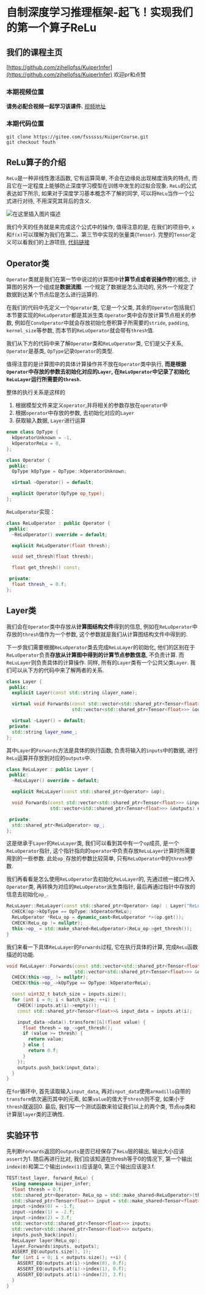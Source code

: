 # 自制深度学习推理框架-起飞！实现我们的第一个算子ReLu
## 我们的课程主页
[https://github.com/zjhellofss/KuiperInfer](https://github.com/zjhellofss/KuiperInfer) 欢迎pr和点赞

### 本期视频位置
**请务必配合视频一起学习该课件.** [视频地址](https://www.bilibili.com/video/BV1bG4y1J7sQ)

### 本期代码位置

```shell
git clone https://gitee.com/fssssss/KuiperCourse.git
git checkout fouth
```

## ReLu算子的介绍

`ReLu`是一种非线性激活函数, 它有运算简单, 不会在边缘处出现梯度消失的特点, 而且它在一定程度上能够防止深度学习模型在训练中发生的过拟合现象. `ReLu`的公式表达如下所示, 如果对于深度学习基本概念不了解的同学, 可以将`ReLu`当作一个公式进行对待, 不用深究其背后的含义.

![在这里插入图片描述](https://img-blog.csdnimg.cn/84a86685ed9c4762b5c78ba92cdf8478.png)

我们今天的任务就是来完成这个公式中的操作, 值得注意的是, 在我们的项目中, `x`和`f(x)`可以理解为我们在第二、第三节中实现的张量类(`Tensor`). 完整的`Tensor`定义可以看我们的上游项目, [代码链接](https://github.com/zjhellofss/KuiperInfer/blob/c2979c7e4d14868fb9342e7bd87cb101a7ab0ed5/include/data/tensor.hpp#L23)

## Operator类

`Operator`类就是我们在第一节中说过的计算图中**计算节点或者说操作符**的概念, 计算图的另外一个组成是**数据流图**. 一个规定了数据是怎么流动的, 另外一个规定了数据到达某个节点后是怎么进行运算的.

在我们的代码中先定义一个`Operator`类, 它是一个父类, 其余的`Operator`包括我们本节要实现的`ReLuOperator`都是其派生类.`Operator`类中会存放计算节点相关的参数, 例如在`ConvOperator`中就会存放初始化卷积算子所需要的`stride`,  `padding`,  `kernel_size`等参数, 而本节的`ReLuOperator`就会带有`thresh`值.

我们从下方的代码中来了解`Operator`类和`ReLuOperator`类, 它们是父子关系, `Operator`是基类, `OpType`记录`Operator`的类型.

值得注意的是计算图中的具体计算操作并不放在`Operator`类中执行, **而是根据`Operator`中存放的参数去初始化对应的`Layer`, 在`ReLuOperator`中记录了初始化`ReLuLayer`运行所需要的`thresh`.**

整体的执行关系是这样的
1. 根据模型文件来定义`operator`,并将相关的参数存放在`operator`中
2. 根据`operator`中存放的参数, 去初始化对应的`Layer`
3. 获取输入数据, `Layer`进行运算

```cpp
enum class OpType {
  kOperatorUnknown = -1,
  kOperatorReLu = 0,
};

class Operator {
 public:
  OpType kOpType = OpType::kOperatorUnknown;

  virtual ~Operator() = default;

  explicit Operator(OpType op_type);
};
```

`ReLuOperator`实现：

```cpp
class ReLuOperator : public Operator {
 public:
  ~ReLuOperator() override = default;

  explicit ReLuOperator(float thresh);

  void set_thresh(float thresh);

  float get_thresh() const;

 private:
  float thresh_ = 0.f;
};
```

## Layer类

我们会在`Operator`类中存放从**计算图结构文件**得到的信息, 例如在`ReLuOperator`中存放的`thresh`值作为一个参数, 这个参数就是我们从计算图结构文件中得到的.

下一步我们需要根据`ReLuOperator`类去完成`ReLuLayer`的初始化, 他们的区别在于`ReLuOperator`负责**存放从计算图中得到的计算节点参数信息**, 不负责计算. 而`ReLuLayer`则负责具体的计算操作. 同样, 所有的`Layer`类有一个公共父类`Layer`. 我们可以从下方的代码中来了解两者的关系.

```cpp
class Layer {
 public:
  explicit Layer(const std::string &layer_name);

  virtual void Forwards(const std::vector<std::shared_ptr<Tensor<float>>> &inputs,
                        std::vector<std::shared_ptr<Tensor<float>>> &outputs);

  virtual ~Layer() = default;
 private:
  std::string layer_name_;
};
```

其中`Layer`的`Forwards`方法是具体的执行函数, 负责将输入的`inputs`中的数据, 进行`ReLu`运算并存放到对应的`outputs`中.

```cpp
class ReLuLayer : public Layer {
 public:
  ~ReLuLayer() override = default;

  explicit ReLuLayer(const std::shared_ptr<Operator> &op);

  void Forwards(const std::vector<std::shared_ptr<Tensor<float>>> &inputs,
                std::vector<std::shared_ptr<Tensor<float>>> &outputs) override;

 private:
  std::shared_ptr<ReLuOperator> op_;
};
```

这是继承于`Layer`的`ReLuLayer`类, 我们可以看到其中有一个`op`成员, 是一个`ReLuOperator`指针, 这个指针指向的`operator`中负责存放`ReLuLayer`计算时所需要用到的一些参数. 此处`op_`存放的参数比较简单, 只有`ReLuOperator`中的`thresh`参数.

我们再看看是怎么使用`ReLuOperator`去初始化`ReLuLayer`的, 先通过统一接口传入`Operator`类, 再转换为对应的`ReLuOperator`派生类指针, 最后再通过指针中存放的信息去初始化`op_`.

```cpp
ReLuLayer::ReLuLayer(const std::shared_ptr<Operator> &op) : Layer("ReLu") {
  CHECK(op->kOpType == OpType::kOperatorReLu);
  ReLuOperator *ReLu_op = dynamic_cast<ReLuOperator *>(op.get());
  CHECK(ReLu_op != nullptr);
  this->op_ = std::make_shared<ReLuOperator>(ReLu_op->get_thresh());
}
```

我们来看一下具体`ReLuLayer`的`Forwards`过程, 它在执行具体的计算, 完成`ReLu`函数描述的功能.

```cpp
void ReLuLayer::Forwards(const std::vector<std::shared_ptr<Tensor<float>>> &inputs,
                         std::vector<std::shared_ptr<Tensor<float>>> &outputs) {
  CHECK(this->op_ != nullptr);
  CHECK(this->op_->kOpType == OpType::kOperatorReLu);

  const uint32_t batch_size = inputs.size();
  for (int i = 0; i < batch_size; ++i) {
    CHECK(!inputs.at(i)->empty());
    const std::shared_ptr<Tensor<float>>& input_data = inputs.at(i);

    input_data->data().transform([&](float value) {
      float thresh = op_->get_thresh();
      if (value >= thresh) {
        return value;
      } else {
        return 0.f;
      }
    });
    outputs.push_back(input_data);
  }
}
```

在`for`循环中, 首先读取输入`input_data`, 再对`input_data`使用`armadillo`自带的`transform`依次遍历其中的元素, 如果`value`的值大于`thresh`则不变, 如果小于`thresh`就返回0. 最后, 我们写一个测试函数来验证我们以上的两个类, 节点`op`类和计算层`layer`类的正确性.

## 实验环节

先判断`Forwards`返回的`outputs`是否已经保存了`ReLu`层的输出, 输出大小应该`assert`为1.  随后再进行比对, 我们应该知道在thresh等于0的情况下, 第一个输出`index(0)`和第二个输出`index(1)`应该是0, 第三个输出应该是3.f.

```cpp
TEST(test_layer, forward_ReLu) {
  using namespace kuiper_infer;
  float thresh = 0.f;
  std::shared_ptr<Operator> ReLu_op = std::make_shared<ReLuOperator>(thresh);
  std::shared_ptr<Tensor<float>> input = std::make_shared<Tensor<float>>(1, 1, 3);
  input->index(0) = -1.f;
  input->index(1) = -2.f;
  input->index(2) = 3.f;
  std::vector<std::shared_ptr<Tensor<float>>> inputs;
  std::vector<std::shared_ptr<Tensor<float>>> outputs;
  inputs.push_back(input);
  ReLuLayer layer(ReLu_op);
  layer.Forwards(inputs, outputs);
  ASSERT_EQ(outputs.size(), 1);
  for (int i = 0; i < outputs.size(); ++i) {
    ASSERT_EQ(outputs.at(i)->index(0), 0.f);
    ASSERT_EQ(outputs.at(i)->index(1), 0.f);
    ASSERT_EQ(outputs.at(i)->index(2), 3.f);
  }
}
```

